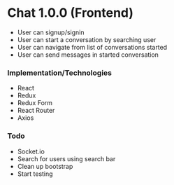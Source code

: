 # Chat 1.0.0 (Frontend)
- User can signup/signin
- User can start a conversation by searching user
- User can navigate from list of conversations started
- User can send messages in started conversation

### Implementation/Technologies
- React
- Redux
- Redux Form
- React Router
- Axios

### Todo
- Socket.io
- Search for users using search bar
- Clean up bootstrap
- Start testing
